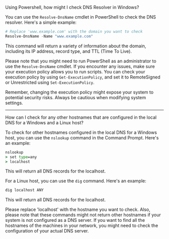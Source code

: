 Using Powershell, how might I check DNS Resolver in Windows?

You can use the `Resolve-DnsName` cmdlet in PowerShell to check the DNS resolver. Here's a simple example:

```powershell
# Replace 'www.example.com' with the domain you want to check
Resolve-DnsName -Name "www.example.com"
```

This command will return a variety of information about the domain, including its IP address, record type, and TTL (Time To Live).

Please note that you might need to run PowerShell as an administrator to use the `Resolve-DnsName` cmdlet. If you encounter any issues, make sure your execution policy allows you to run scripts. You can check your execution policy by using `Get-ExecutionPolicy`, and set it to RemoteSigned or Unrestricted using `Set-ExecutionPolicy`.

Remember, changing the execution policy might expose your system to potential security risks. Always be cautious when modifying system settings.

---

How can I check for any other hostnames that are configured in the local DNS for a Windows and a Linux host?

To check for other hostnames configured in the local DNS for a Windows host, you can use the `nslookup` command in the Command Prompt. Here's an example:

```cmd
nslookup
> set type=any
> localhost
```

This will return all DNS records for the localhost.

For a Linux host, you can use the `dig` command. Here's an example:

```bash
dig localhost ANY
```

This will return all DNS records for the localhost.

Please replace 'localhost' with the hostname you want to check. Also, please note that these commands might not return other hostnames if your system is not configured as a DNS server. If you want to find all the hostnames of the machines in your network, you might need to check the configuration of your actual DNS server.